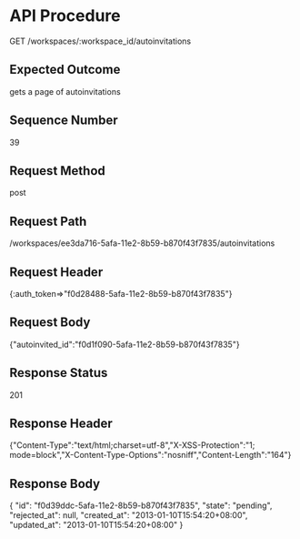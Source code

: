 # API Procedure
GET /workspaces/:workspace_id/autoinvitations
## Expected Outcome
gets a page of autoinvitations
## Sequence Number
39
## Request Method
post
## Request Path
/workspaces/ee3da716-5afa-11e2-8b59-b870f43f7835/autoinvitations
## Request Header
{:auth_token=>"f0d28488-5afa-11e2-8b59-b870f43f7835"}
## Request Body
{"autoinvited_id":"f0d1f090-5afa-11e2-8b59-b870f43f7835"}

## Response Status
201
## Response Header
{"Content-Type":"text/html;charset=utf-8","X-XSS-Protection":"1; mode=block","X-Content-Type-Options":"nosniff","Content-Length":"164"}

## Response Body
{
  "id": "f0d39ddc-5afa-11e2-8b59-b870f43f7835",
  "state": "pending",
  "rejected_at": null,
  "created_at": "2013-01-10T15:54:20+08:00",
  "updated_at": "2013-01-10T15:54:20+08:00"
}

